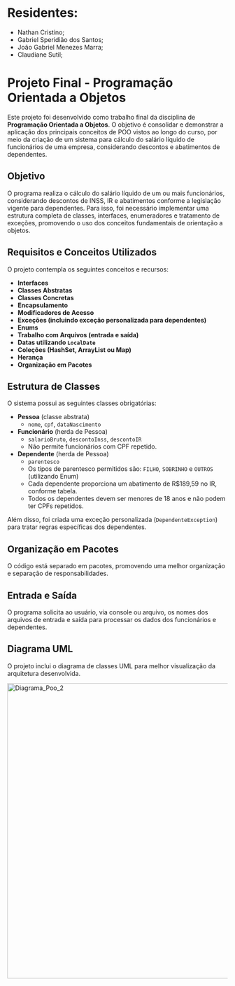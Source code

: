 # Residentes: 
- Nathan Cristino;
- Gabriel Speridião dos Santos;
- João Gabriel Menezes Marra;
- Claudiane Sutil;




# Projeto Final - Programação Orientada a Objetos

Este projeto foi desenvolvido como trabalho final da disciplina de **Programação Orientada a Objetos**. O objetivo é consolidar e demonstrar a aplicação dos principais conceitos de POO vistos ao longo do curso, por meio da criação de um sistema para cálculo do salário líquido de funcionários de uma empresa, considerando descontos e abatimentos de dependentes.

## Objetivo

O programa realiza o cálculo do salário líquido de um ou mais funcionários, considerando descontos de INSS, IR e abatimentos conforme a legislação vigente para dependentes. Para isso, foi necessário implementar uma estrutura completa de classes, interfaces, enumeradores e tratamento de exceções, promovendo o uso dos conceitos fundamentais de orientação a objetos.

## Requisitos e Conceitos Utilizados

O projeto contempla os seguintes conceitos e recursos:

- **Interfaces**
- **Classes Abstratas**
- **Classes Concretas**
- **Encapsulamento**
- **Modificadores de Acesso**
- **Exceções (incluindo exceção personalizada para dependentes)**
- **Enums**
- **Trabalho com Arquivos (entrada e saída)**
- **Datas utilizando `LocalDate`**
- **Coleções (HashSet, ArrayList ou Map)**
- **Herança**
- **Organização em Pacotes**

## Estrutura de Classes

O sistema possui as seguintes classes obrigatórias:

- **Pessoa** (classe abstrata)
  - `nome`, `cpf`, `dataNascimento`
- **Funcionário** (herda de Pessoa)
  - `salarioBruto`, `descontoInss`, `descontoIR`
  - Não permite funcionários com CPF repetido.
- **Dependente** (herda de Pessoa)
  - `parentesco`
  - Os tipos de parentesco permitidos são: `FILHO`, `SOBRINHO` e `OUTROS` (utilizando Enum)
  - Cada dependente proporciona um abatimento de R$189,59 no IR, conforme tabela.
  - Todos os dependentes devem ser menores de 18 anos e não podem ter CPFs repetidos.

Além disso, foi criada uma exceção personalizada (`DependenteException`) para tratar regras específicas dos dependentes.

## Organização em Pacotes

O código está separado em pacotes, promovendo uma melhor organização e separação de responsabilidades.

## Entrada e Saída

O programa solicita ao usuário, via console ou arquivo, os nomes dos arquivos de entrada e saída para processar os dados dos funcionários e dependentes.

## Diagrama UML

O projeto inclui o diagrama de classes UML para melhor visualização da arquitetura desenvolvida.


<img width="1095" height="675" alt="Diagrama_Poo_2" src="https://github.com/user-attachments/assets/d6de2451-461f-4513-a955-f0492ff45c90" />
